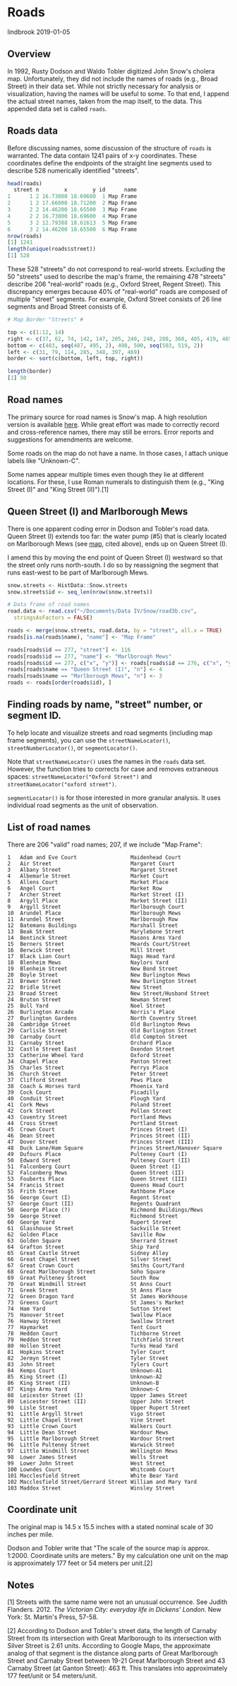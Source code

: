 Roads
================
lindbrook
2019-01-05

Overview
--------

In 1992, Rusty Dodson and Waldo Tobler digitized John Snow's cholera map. Unfortunately, they did not include the names of roads (e.g., Broad Street) in their data set. While not strictly necessary for analysis or visualization, having the names will be useful to some. To that end, I append the actual street names, taken from the map itself, to the data. This appended data set is called `roads`.

Roads data
----------

Before discussing names, some discussion of the structure of `roads` is warranted. The data contain 1241 pairs of x-y coordinates. These coordinates define the endpoints of the straight line segments used to describe 528 numerically identified "streets".

``` r
head(roads)
  street n        x        y id      name
1      1 2 16.73800 18.69600  1 Map Frame
2      1 2 17.66000 18.71200  2 Map Frame
3      2 2 14.46200 18.65500  3 Map Frame
4      2 2 16.73800 18.69600  4 Map Frame
5      3 2 12.79388 18.61613  5 Map Frame
6      3 2 14.46200 18.65500  6 Map Frame
nrow(roads)
[1] 1241
length(unique(roads$street))
[1] 528
```

These 528 "streets" do not correspond to real-world streets. Excluding the 50 "streets" used to describe the map's frame, the remaining 478 "streets" describe 206 "real-world" roads (e.g., Oxford Street, Regent Street). This discrepancy emerges because 40% of "real-world" roads are composed of multiple "street" segments. For example, Oxford Street consists of 26 line segments and Broad Street consists of 6.

``` r
# Map Border "Streets" #

top <- c(1:12, 14)
right <- c(37, 62, 74, 142, 147, 205, 240, 248, 280, 360, 405, 419, 465)
bottom <- c(483, seq(487, 495, 2), 498, 500, seq(503, 519, 2))
left <- c(31, 79, 114, 285, 348, 397, 469)
border <- sort(c(bottom, left, top, right))

length(border)
[1] 50
```

Road names
----------

The primary source for road names is Snow's map. A high resolution version is available [here](http://www.ph.ucla.edu/epi/snow/highressnowmap.html). While great effort was made to correctly record and cross-reference names, there may still be errors. Error reports and suggestions for amendments are welcome.

Some roads on the map do not have a name. In those cases, I attach unique labels like "Unknown-C".

Some names appear multiple times even though they lie at different locations. For these, I use Roman numerals to distinguish them (e.g., "King Street (I)" and "King Street (II)").[1]

Queen Street (I) and Marlborough Mews
-------------------------------------

There is one apparent coding error in Dodson and Tobler's road data. Queen Street (I) extends too far: the water pump (\#5) that is clearly located on Marlborough Mews (see [map](http://www.ph.ucla.edu/epi/snow/highressnowmap.html), cited above), ends up on Queen Street (I).

I amend this by moving the end point of Queen Street (I) westward so that the street only runs north-south. I do so by reassigning the segment that runs east-west to be part of Marlborough Mews.

``` r
snow.streets <- HistData::Snow.streets
snow.streets$id <- seq_len(nrow(snow.streets))

# Data frame of road names
road.data <- read.csv("~/Documents/Data IV/Snow/road3b.csv",
  stringsAsFactors = FALSE)

roads <- merge(snow.streets, road.data, by = "street", all.x = TRUE)
roads[is.na(roads$name), "name"] <- "Map Frame"

roads[roads$id == 277, "street"] <- 116
roads[roads$id == 277, "name"] <- "Marlborough Mews"
roads[roads$id == 277, c("x", "y")] <- roads[roads$id == 276, c("x", "y")]
roads[roads$name == "Queen Street (I)", "n"] <- 4
roads[roads$name == "Marlborough Mews", "n"] <- 3
roads <- roads[order(roads$id), ]
```

Finding roads by name, "street" number, or segment ID.
------------------------------------------------------

To help locate and visualize streets and road segments (including map frame segments), you can use the `streetNameLocator()`, `streetNumberLocator()`, or `segmentLocator()`.

Note that `streetNameLocator()` uses the names in the `roads` data set. However, the function tries to corrects for case and removes extraneous spaces: `streetNameLocator("Oxford Street")` and `streetNameLocator("oxford street")`.

`segmentLocator()` is for those interested in more granular analysis. It uses individual road segments as the unit of observation.

List of road names
------------------

There are 206 "valid" road names; 207, if we include "Map Frame":

                                                                        
    1   Adam and Eve Court                 Maidenhead Court             
    2   Air Street                         Margaret Court               
    3   Albany Street                      Margaret Street              
    4   Albemarle Street                   Market Court                 
    5   Allens Court                       Market Place                 
    6   Angel Court                        Market Row                   
    7   Archer Street                      Market Street (I)            
    8   Argyll Place                       Market Street (II)           
    9   Argyll Street                      Marlborough Court            
    10  Arundel Place                      Marlborough Mews             
    11  Arundel Street                     Marlborough Row              
    12  Batemans Buildings                 Marshall Street              
    13  Beak Street                        Marylebone Street            
    14  Bentinck Street                    Masons Arms Yard             
    15  Berners Street                     Meards Court/Street          
    16  Berwick Street                     Mill Street                  
    17  Black Lion Court                   Nags Head Yard               
    18  Blenheim Mews                      Naylors Yard                 
    19  Blenheim Street                    New Bond Street              
    20  Boyle Street                       New Burlington Mews          
    21  Brewer Street                      New Burlington Street        
    22  Bridle Street                      New Street                   
    23  Broad Street                       New Street/Husband Street    
    24  Bruton Street                      Newman Street                
    25  Bull Yard                          Noel Street                  
    26  Burlington Arcade                  Norris's Place               
    27  Burlington Gardens                 North Coventry Street        
    28  Cambridge Street                   Old Burlington Mews          
    29  Carlisle Street                    Old Burlington Street        
    30  Carnaby Court                      Old Compton Street           
    31  Carnaby Street                     Orchard Place                
    32  Castle Street East                 Oxendon Street               
    33  Catherine Wheel Yard               Oxford Street                
    34  Chapel Place                       Panton Street                
    35  Charles Street                     Perrys Place                 
    36  Church Street                      Peter Street                 
    37  Clifford Street                    Pews Place                   
    38  Coach & Horses Yard                Phoenix Yard                 
    39  Cock Court                         Picadilly                    
    40  Conduit Street                     Plough Yard                  
    41  Cork Mews                          Poland Street                
    42  Cork Street                        Pollen Street                
    43  Coventry Street                    Portland Mews                
    44  Cross Street                       Portland Street              
    45  Crown Court                        Princes Street (I)           
    46  Dean Street                        Princes Street (II)          
    47  Dover Street                       Princes Street (III)         
    48  Duck Lane/Ham Square               Princes Street/Hanover Square
    49  Dufours Place                      Pulteney Court (I)           
    50  Edward Street                      Pulteney Court (II)          
    51  Falconberg Court                   Queen Street (I)             
    52  Falconberg Mews                    Queen Street (II)            
    53  Fouberts Place                     Queen Street (III)           
    54  Francis Street                     Queens Head Court            
    55  Frith Street                       Rathbone Place               
    56  George Court (I)                   Regent Street                
    57  George Court (II)                  Regents Quadrant             
    58  George Place (?)                   Richmond Buildings/Mews      
    59  George Street                      Richmond Street              
    60  George Yard                        Rupert Street                
    61  Glasshouse Street                  Sackville Street             
    62  Golden Place                       Saville Row                  
    63  Golden Square                      Sherrard Street              
    64  Grafton Street                     Ship Yard                    
    65  Great Castle Street                Sidney Alley                 
    66  Great Chapel Street                Silver Street                
    67  Great Crown Court                  Smiths Court/Yard            
    68  Great Marlborough Street           Soho Square                  
    69  Great Pulteney Street              South Row                    
    70  Great Windmill Street              St Anns Court                
    71  Greek Street                       St Anns Place                
    72  Green Dragon Yard                  St James Workhouse           
    73  Greens Court                       St James's Market            
    74  Ham Yard                           Sutton Street                
    75  Hanover Street                     Swallow Place                
    76  Hanway Street                      Swallow Street               
    77  Haymarket                          Tent Court                   
    78  Heddon Court                       Tichborne Street             
    79  Heddon Street                      Titchfield Street            
    80  Hollen Street                      Turks Head Yard              
    81  Hopkins Street                     Tyler Court                  
    82  Jermyn Street                      Tyler Street                 
    83  John Street                        Tylers Court                 
    84  Kemps Court                        Unknown-A1                   
    85  King Street (I)                    Unknown-A2                   
    86  King Street (II)                   Unknown-B                    
    87  Kings Arms Yard                    Unknown-C                    
    88  Leicester Street (I)               Upper James Street           
    89  Leicester Street (II)              Upper John Street            
    90  Lisle Street                       Upper Rupert Street          
    91  Little Argyll Street               Vigo Street                  
    92  Little Chapel Street               Vine Street                  
    93  Little Crown Court                 Walkers Court                
    94  Little Dean Street                 Wardour Mews                 
    95  Little Marlborough Street          Wardour Street               
    96  Little Pulteney Street             Warwick Street               
    97  Little Windmill Street             Wellington Mews              
    98  Lower James Street                 Wells Street                 
    99  Lower John Street                  West Street                  
    100 Lowndes Court                      Whitcomb Court               
    101 Macclesfield Street                White Bear Yard              
    102 Macclesfield Street/Gerrard Street William and Mary Yard        
    103 Maddox Street                      Winsley Street               

Coordinate unit
---------------

The original map is 14.5 x 15.5 inches with a stated nominal scale of 30 inches per mile.

Dodson and Tobler write that "The scale of the source map is approx. 1:2000. Coordinate units are meters." By my calculation one unit on the map is approximately 177 feet or 54 meters per unit.[2]

Notes
-----

[1] Streets with the same name were not an unusual occurrence. See Judith Flanders. 2012. *The Victorian City: everyday life in Dickens' London*. New York: St. Martin's Press, 57-58.

[2] According to Dodson and Tobler's street data, the length of Carnaby Street from its intersection with Great Marlborough to its intersection with Silver Street is 2.61 units. According to Google Maps, the approximate analog of that segment is the distance along parts of Great Marlborough Street and Carnaby Street between 19-21 Great Marlborough Street and 43 Carnaby Street (at Ganton Street): 463 ft. This translates into approximately 177 feet/unit or 54 meters/unit.

